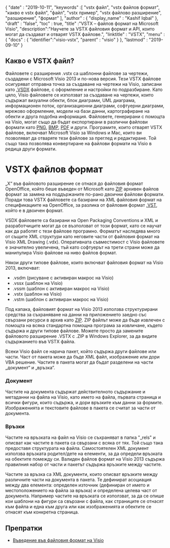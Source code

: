 {
  "date" : "2019-10-11",
  "keywords" :[ "vstx файл", "vstx файлов формат", "какво е vstx файл", "файл", "vstx пример", "vstx файлово разширение", "разширение", "формат" ],
  "author" : {
    "display_name" : "Kashif Iqbal"
},
  "draft" : "false",
  "toc" : true,
  "title" :"VSTX – файлов формат на Microsoft Visio",
  "description":"Научете за VSTX файловия формат и API, които могат да създават и отварят VSTX файлове.",
  "linktitle" : "VSTX",
  "menu" : {
    "docs" : {
	  "identifier":"visio-vstx",
      "parent" : "visio"
}
},
  "lastmod" : "2019-09-10"
}

## Какво е VSTX файл?

Файловете с разширения .vstx са шаблонни файлове за чертежи, създадени с Microsoft Visio 2013 и по-нова версия. Тези VSTX файлове осигуряват отправна точка за създаване на чертежи на Visio, записани като [.VSDX](/bg/image/vsdx/) файлове, с оформление и настройки по подразбиране. Като цяло, Visio файловете се използват за създаване на чертежи, които съдържат визуални обекти, блок диаграми, UML диаграма, информационен поток, организационни диаграми, софтуерни диаграми, мрежово оформление, модели на бази данни, картографиране на обекти и друга подобна информация. Файловете, генерирани с помощта на Visio, могат също да бъдат експортирани в различни файлови формати като [PNG](/bg/Image/PNG/), [BMP](/bg/Image/BMP/), [PDF](/bg/pdf/) и други. Програмите, които отварят VSTX файлове, включват Microsoft Visio за Windows и Mac, които ви позволяват да отваряте тези файлове за преглед и редактиране. Той също така позволява конвертиране на файлови формати на Visio в редица други формати.

# VSTX файлов формат #

„X“ във файловото разширение се отнася до файловия формат OpenOffice, който беше въведен от Microsoft като [ZIP](/bg/compression/zip/) архивен файлов формат за замяна на поддържаните по-рано двоични файлови формати. Поради това VSTX файловете са базирани на XML файловия формат на спецификациите на OpenOffice, за разлика от файловия формат [.VST](/bg/image/vst/), който е в двоичен формат.

VSDX файловете са базирани на Open Packaging Conventions и XML и разработчиците могат да се възползват от този формат, като се научат как да работят с тези файлове програмно. Форматът наследява много от същите XML структури като неговите части от файловия формат на Visio XML Drawing (.vdx). Оперативната съвместимост с Visio файловете е значително увеличена, тъй като софтуерът на трети страни може да манипулира Visio файлове на ниво файлов формат.

Някои други типове файлове, които включват файловия формат на Visio 2013, включват:

* .vsdm (рисуване с активиран макрос на Visio)
* .vssx (шаблон на Visio)
* .vssm (шаблон с активиран макрос на Visio)
* .vstx (шаблон на Visio)
* .vstm (шаблон с активиран макрос на Visio)

Под капака, файловият формат на Visio 2013 използва структурирани средства за съхраняване на данни на приложението заедно със свързани ресурси в архив като [ZIP](/bg/compression/zip/). ZIP файлът може да бъде извлечен с помощта на всяка стандартна помощна програма за извличане, където съдържа и други типове файлове. Можете просто да замените файловото разширение .VSTX с .ZIP в Windows Explorer, за да видите съдържанието във VSTX файла.

Всеки Visio файл се нарича пакет, който съдържа други файлове или части. Част от пакета може да бъде XML файл, изображение или дори VBA решение. Частите в пакета могат да бъдат разделени на части „документ“ и „връзка“.

### Документ ###

Частите на документа съдържат действителното съдържание и метаданни на файла на Visio, като името на файла, първата страница и всички фигури, които съдържа, и дори връзките към данни за формите. Изображенията и текстовите файлове в пакета се считат за части от документа.

### Връзки ###

Частите на връзката на файл на Visio се съхраняват в папка "_rels" и описват как частите в пакета са свързани с всяка от тях. Той също така предоставя структурата на файла. Самостоятелен XML документ използва връзката родител/дете на елементи, за да определи връзката на обектите помежду си. Валиден файлов формат на Visio 2013 съдържа правилния набор от части и пакетът съдържа връзките между частите.

Частите за връзка са XML документи, които описват връзките между различните части на документа в пакета. Те дефинират асоциация между два елемента: определен източник (дефиниран от името и местоположението на файла за връзка) и определена целева част от документа. Например частите на връзката се използват, за да се опише кои шаблони на фигури са свързани с файла, как страниците се отнасят към файла и една към друга или как изображенията и обектите се отнасят към конкретна страница.

## Препратки ##

* [Въведение във файловия формат на Visio](https://learn.microsoft.com/en-us/office/client-developer/visio/introduction-to-the-visio-file-formatvsdx)

